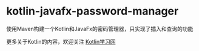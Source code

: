 # kotlin-javafx-password-manager
使用Maven构建一个Kotlin和JavaFx的密码管理器，只实现了插入和查询的功能

更多关于Kotlin的内容，欢迎关注 [Kotlin学习网](www.feintkotlin.com)

